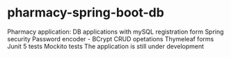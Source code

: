 # pharmacy-spring-boot-db
Pharmacy application: DB applications with mySQL registration form Spring security Password encoder - BCrypt CRUD opetations Thymeleaf forms Junit 5 tests Mockito tests  The application is still under development
